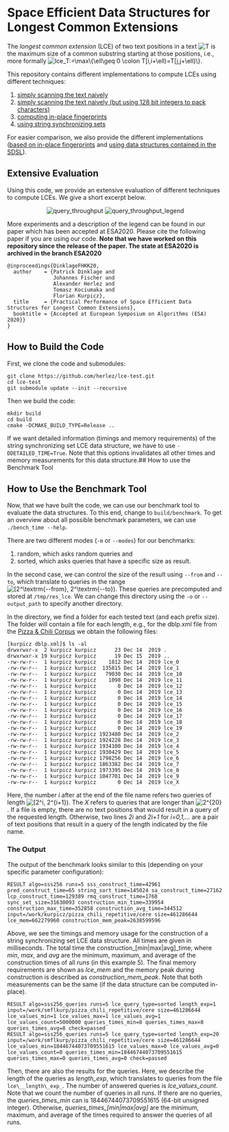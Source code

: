 # Space Efficient Data Structures for Longest Common Extensions

The _longest common extension_ (LCE) of two text positions in a text <img src=
"https://render.githubusercontent.com/render/math?math=%5Cdisplaystyle+T" 
alt="T"> is the maximum size of a common substring starting at those positions, i.e., more formally <img src=
"https://render.githubusercontent.com/render/math?math=%5Cdisplaystyle+lce_T%3A%3D%5Cmax%5C%7B%5Cell%5Cgeq+0+%5Ccolon+T%5Bi%2Ci%2B%5Cell%29%3DT%5Bj%2Cj%2B%5Cell%29%5C%7D" 
alt="lce_T:=\max\{\ell\geq 0 \colon T[i,i+\ell)=T[j,j+\ell)\}">.

This repository contains different implementations to compute LCEs using different techniques:

1. [simply scanning the text naively](lce-test/lce_naive_ultra.hpp)
2. [simply scanning the text naively (but using 128 bit integers to pack characters)](lce-test/lce_naive.hpp)
3. [computing in-place fingerprints](lce-test/lce_prezza.hpp)
4. [using string synchronizing sets](lce-test/lce_semi_synchroniing_sets.hpp)

For easier comparison, we also provide the different implementations ([based on in-place fingerprints](lce-test/lce_prezza_mersenne.hpp) and [using data structures contained in the SDSL](lce-test/lce_sdsl_cst.hpp)).


## Extensive Evaluation
Using this code, we provide an extensive evaluation of different techniques to compute LCEs.
We give a short excerpt below.

  <p align="center">
    <img src="https://raw.githubusercontent.com/kurpicz/lce-test/master/.images/query_throughput_esa.png" alt="query_throughput">
    <img src="https://raw.githubusercontent.com/kurpicz/lce-test/master/.images/query_throughput_esa_legend.png" alt="query_throughput_legend">
  </p>
  
More experiments and a description of the legend can be found in our paper which has been accepted at ESA2020. Please cite the following paper if you are using our code. **Note that we have worked on this repository since the release of the paper. The state at ESA2020 is archived in the branch ESA2020**

```
@inproceedings{DinklageFHKK20,
  author    = {Patrick Dinklage and
               Johannes Fischer and
               Alexander Herlez and
               Tomasz Kociumaka and
               Florian Kurpicz},
  title     = {Practical Performance of Space Efficient Data Structures for Longest Common Extensions},
  booktitle = {Accepted at European Symposium on Algorithms (ESA) 2020}}
}
```

## How to Build the Code

First, we clone the code and submodules:
```
git clone https://github.com/herlez/lce-test.git
cd lce-test
git submodule update --init --recursive
```
Then we build the code:
```
mkdir build
cd build
cmake -DCMAKE_BUILD_TYPE=Release ..
```
If we want detailed information (timings and memory requirements) of the string synchronizing set LCE data structure, we have to use ``-DDETAILED_TIME=True``.
Note that this options invalidates all other times and memory measurements for this data structure.## How to use the Benchmark Tool

## How to Use the Benchmark Tool

Now, that we have built the code, we can use our benchmark tool to evaluate the data structures.
To this end, change to ``build/benchmark``.
To get an overview about all possible benchmark parameters, we can use ``./bench_time --help``.

There are two different modes (``-m`` or ``--modes``) for our benchmarks:
1. random, which asks random queries and
2. sorted, which asks queries that have a specific size as result.

In the second case, we can control the size of the result using ``--from`` and ``--to``, which translate to queries in the range <img src="https://render.githubusercontent.com/render/math?math=%5Ctextstyle+%5B2%5E%5Ctextrm%7B--from%7D%2C+2%5E%5Ctextrm%7B--to%7D%29" 
alt="[2^\textrm{--from}, 2^\textrm{--to})">.
These queries are precomputed and stored at ``/tmp/res_lce``.
We can change this directory using the ``-o`` or ``--output_path`` to specify another directory.

In the directory, we find a folder for each tested text (and each prefix size). The folder will contain a file for each length, e.g., for the dblp.xml file from the [Pizza & Chili Corpus](http://pizzachili.dcc.uchile.cl/) we obtain the following files:

```
[kurpicz dblp.xml]$ ls -al
drwxrwxr-x  2 kurpicz kurpicz      23 Dec 14  2019 .
drwxrwxr-x 19 kurpicz kurpicz      19 Dec 15  2019 ..
-rw-rw-r--  1 kurpicz kurpicz    1812 Dec 14  2019 lce_0
-rw-rw-r--  1 kurpicz kurpicz  135815 Dec 14  2019 lce_1
-rw-rw-r--  1 kurpicz kurpicz   79030 Dec 14  2019 lce_10
-rw-rw-r--  1 kurpicz kurpicz    1098 Dec 14  2019 lce_11
-rw-rw-r--  1 kurpicz kurpicz       0 Dec 14  2019 lce_12
-rw-rw-r--  1 kurpicz kurpicz       0 Dec 14  2019 lce_13
-rw-rw-r--  1 kurpicz kurpicz       0 Dec 14  2019 lce_14
-rw-rw-r--  1 kurpicz kurpicz       0 Dec 14  2019 lce_15
-rw-rw-r--  1 kurpicz kurpicz       0 Dec 14  2019 lce_16
-rw-rw-r--  1 kurpicz kurpicz       0 Dec 14  2019 lce_17
-rw-rw-r--  1 kurpicz kurpicz       0 Dec 14  2019 lce_18
-rw-rw-r--  1 kurpicz kurpicz       0 Dec 14  2019 lce_19
-rw-rw-r--  1 kurpicz kurpicz 1923480 Dec 14  2019 lce_2
-rw-rw-r--  1 kurpicz kurpicz 1924228 Dec 14  2019 lce_3
-rw-rw-r--  1 kurpicz kurpicz 1934100 Dec 14  2019 lce_4
-rw-rw-r--  1 kurpicz kurpicz 1930429 Dec 14  2019 lce_5
-rw-rw-r--  1 kurpicz kurpicz 1798256 Dec 14  2019 lce_6
-rw-rw-r--  1 kurpicz kurpicz 1863382 Dec 14  2019 lce_7
-rw-rw-r--  1 kurpicz kurpicz 1973395 Dec 14  2019 lce_8
-rw-rw-r--  1 kurpicz kurpicz 1047701 Dec 14  2019 lce_9
-rw-rw-r--  1 kurpicz kurpicz       0 Dec 14  2019 lce_X
```

Here, the number _i_ after at the end of the file name refers two queries of length <img src=
"https://render.githubusercontent.com/render/math?math=%5Ctextstyle+%5B2%5Ei%2C+2%5E%7Bi%2B1%7D%29" 
alt="[2^i, 2^{i+1})">. The _X_ refers to queries that are longer than <img src=
"https://render.githubusercontent.com/render/math?math=%5Ctextstyle+2%5E%7B20%7D" 
alt="2^{20}">. If a file is empty, there are no text positions that would result in a query of the requested length.
Otherwise, two lines _2i_ and _2i+1_ for _i=0,1,..._ are a pair of text positions that result in a query of the length indicated by the file name.

### The Output

The output of the benchmark looks similar to this (depending on your specific parameter configuration):

```
RESULT algo=sss256 runs=5 sss_construct_time=42961 pred_construct_time=65 string_sort_time=145024 sa_construct_time=27162 lcp_construct_time=129389 rmq_construct_time=1768 sync_set_size=31630093 construction_min_time=339954 construction_max_time=352858 construction_avg_time=344512 input=/work/kurpicz/pizza_chili_repetitive/cere size=461286644 lce_mem=662279960 construction_mem_peak=2638599596
```

Above, we see the timings and memory usage for the construction of a string synchronizing set LCE data structure. All times are given in milliseconds. The total time the construction\_[min|max|avg]\_time, where _min_, _max_, and _avg_ are the minimum, maximum, and average of the construction times of all _runs_ (in this example 5). The final memory requirements are shown as _lce\_mem_ and the memory peak during construction is described as _construction\_mem\_peak_. Note that both measurements can be the same (if the data structure can be computed in-place).

```
RESULT algo=sss256_queries runs=5 lce_query_type=sorted length_exp=1 input=/work/smflkurp/pizza_chili_repetitive/cere size=461286644 lce_values_min=1 lce_values_max=1 lce_values_avg=1 lce_values_count=5000000 queries_times_min=8 queries_times_max=8 queries_times_avg=8 check=passed 
RESULT algo=sss256_queries runs=5 lce_query_type=sorted length_exp=20 input=/work/smflkurp/pizza_chili_repetitive/cere size=461286644 lce_values_min=18446744073709551615 lce_values_max=0 lce_values_avg=0 lce_values_count=0 queries_times_min=18446744073709551615 queries_times_max=0 queries_times_avg=0 check=passed
```
Then, there are also the results for the queries. Here, we describe the length of the queries as _length_exp_, which translates to queries from the file ``lce\__length\_exp_``. The number of answered queries is _lce\_values\_count_. Note that we count the number of queries in all runs. If there are no queries, the _queries\_times\_min_ can is 18446744073709551615 (64-bit unsigned integer). Otherwise, _queries\_times\_[min|max|avg]_ are the minimum, maximum, and average of the times required to answer the queries of all runs.
